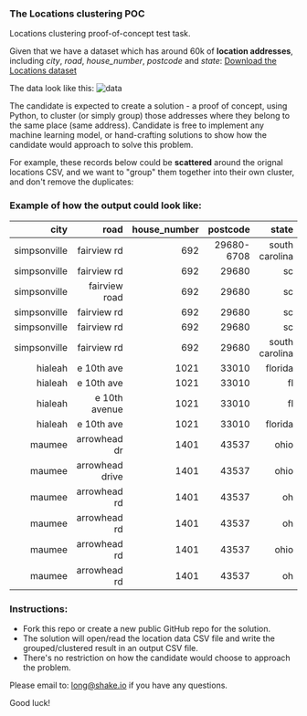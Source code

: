 ### The Locations clustering POC
Locations clustering proof-of-concept test task.

Given that we have a dataset which has around 60k of **location addresses**, including *city*, *road*, *house_number*, *postcode* and *state*: [Download the Locations dataset](https://drive.google.com/file/d/11sPSrssE39CPN73amoFvzosuAJpjyBqG/view?usp=sharing)

The data look like this:
![data](https://user-images.githubusercontent.com/25924/177707968-c6143674-c9ca-4057-8c8a-a565dc7169fd.png)

The candidate is expected to create a solution - a proof of concept, using Python, to cluster (or simply group) those addresses where they belong to the same place (same address). Candidate is free to implement any machine learning model, or hand-crafting solutions to show how the candidate would approach to solve this problem.

For example, these records below could be **scattered** around the orignal locations CSV, and we want to "group" them together into their own cluster, and don't remove the duplicates:

### Example of how the output could look like:
|city        |road           |house_number|postcode  |state         |cluster_id|record_idx|
|-----------:|--------------:|-----------:|---------:|-------------:|---------:|---------:|
|simpsonville|fairview rd    |692         |29680-6708|south carolina|1         |23        |
|simpsonville|fairview rd    |692         |29680     |sc            |1         |434       |
|simpsonville|fairview road  |692         |29680     |sc            |1         |543       |
|simpsonville|fairview rd    |692         |29680     |sc            |1         |34        |
|simpsonville|fairview rd    |692         |29680     |sc            |1         |25436     |
|simpsonville|fairview rd    |692         |29680     |south carolina|1         |78        |
|hialeah     |e 10th ave     |1021        |33010     |florida       |2         |653       |
|hialeah     |e 10th ave     |1021        |33010     |fl            |2         |24        |
|hialeah     |e 10th avenue  |1021        |33010     |fl            |2         |87        |
|hialeah     |e 10th ave     |1021        |33010     |florida       |2         |4576      |
|maumee      |arrowhead dr   |1401        |43537     |ohio          |3         |987       |
|maumee      |arrowhead drive|1401        |43537     |ohio          |3         |2476      |
|maumee      |arrowhead rd   |1401        |43537     |oh            |3         |2356      |
|maumee      |arrowhead rd   |1401        |43537     |oh            |3         |453       |
|maumee      |arrowhead rd   |1401        |43537     |ohio          |3         |819       |
|maumee      |arrowhead rd   |1401        |43537     |oh            |3         |275       |

### Instructions:
 - Fork this repo or create a new public GitHub repo for the solution.
 - The solution will open/read the location data CSV file and write the grouped/clustered result in an output CSV file.
 - There's no restriction on how the candidate would choose to approach the problem.

Please email to: long@shake.io if you have any questions.

Good luck!
